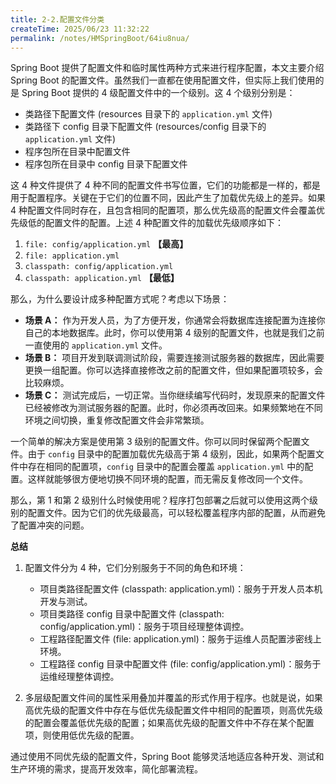 ```yaml
---
title: 2-2.配置文件分类
createTime: 2025/06/23 11:32:22
permalink: /notes/HMSpringBoot/64iu8nua/
---
```

Spring Boot 提供了配置文件和临时属性两种方式来进行程序配置，本文主要介绍 Spring Boot 的配置文件。虽然我们一直都在使用配置文件，但实际上我们使用的是 Spring Boot 提供的 4 级配置文件中的一个级别。这 4 个级别分别是：

* 类路径下配置文件 (resources 目录下的 `application.yml` 文件)
* 类路径下 config 目录下配置文件 (resources/config 目录下的 `application.yml` 文件)
* 程序包所在目录中配置文件
* 程序包所在目录中 config 目录下配置文件

这 4 种文件提供了 4 种不同的配置文件书写位置，它们的功能都是一样的，都是用于配置程序。关键在于它们的位置不同，因此产生了加载优先级上的差异。如果 4 种配置文件同时存在，且包含相同的配置项，那么优先级高的配置文件会覆盖优先级低的配置文件的配置。上述 4 种配置文件的加载优先级顺序如下：

1.  `file: config/application.yml` **【最高】**
2.  `file: application.yml`
3.  `classpath: config/application.yml`
4.  `classpath: application.yml` **【最低】**

那么，为什么要设计成多种配置方式呢？考虑以下场景：

*   **场景 A：** 作为开发人员，为了方便开发，你通常会将数据库连接配置为连接你自己的本地数据库。此时，你可以使用第 4 级别的配置文件，也就是我们之前一直使用的 `application.yml` 文件。
*   **场景 B：** 项目开发到联调测试阶段，需要连接测试服务器的数据库，因此需要更换一组配置。你可以选择直接修改之前的配置文件，但如果配置项较多，会比较麻烦。
*   **场景 C：** 测试完成后，一切正常。当你继续编写代码时，发现原来的配置文件已经被修改为测试服务器的配置。此时，你必须再改回来。如果频繁地在不同环境之间切换，重复修改配置文件会非常繁琐。

一个简单的解决方案是使用第 3 级别的配置文件。你可以同时保留两个配置文件。由于 `config` 目录中的配置加载优先级高于第 4 级别，因此，如果两个配置文件中存在相同的配置项，`config` 目录中的配置会覆盖 `application.yml` 中的配置。这样就能够很方便地切换不同环境的配置，而无需反复修改同一个文件。

那么，第 1 和第 2 级别什么时候使用呢？程序打包部署之后就可以使用这两个级别的配置文件。因为它们的优先级最高，可以轻松覆盖程序内部的配置，从而避免了配置冲突的问题。

**总结**

1.  配置文件分为 4 种，它们分别服务于不同的角色和环境：

    * 项目类路径配置文件 (classpath: application.yml)：服务于开发人员本机开发与测试。
    * 项目类路径 config 目录中配置文件 (classpath: config/application.yml)：服务于项目经理整体调控。
    * 工程路径配置文件 (file: application.yml)：服务于运维人员配置涉密线上环境。
    * 工程路径 config 目录中配置文件 (file: config/application.yml)：服务于运维经理整体调控。
2.  多层级配置文件间的属性采用叠加并覆盖的形式作用于程序。也就是说，如果高优先级的配置文件中存在与低优先级配置文件中相同的配置项，则高优先级的配置会覆盖低优先级的配置；如果高优先级的配置文件中不存在某个配置项，则使用低优先级的配置。

通过使用不同优先级的配置文件，Spring Boot 能够灵活地适应各种开发、测试和生产环境的需求，提高开发效率，简化部署流程。
